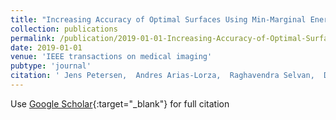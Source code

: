 ```yaml
---
title: "Increasing Accuracy of Optimal Surfaces Using Min-Marginal Energies"
collection: publications
permalink: /publication/2019-01-01-Increasing-Accuracy-of-Optimal-Surfaces-Using-Min-Marginal-Energies
date: 2019-01-01
venue: 'IEEE transactions on medical imaging'
pubtype: 'journal'
citation: ' Jens Petersen,  Andres Arias-Lorza,  Raghavendra Selvan,  Daniel Bos,  Aad Lugt,  Jesper Pedersen,  Mads Nielsen,  Marleen Bruijne, &quot;Increasing Accuracy of Optimal Surfaces Using Min-Marginal Energies.&quot; IEEE transactions on medical imaging, 2019.'
---
```

Use [Google Scholar](https://scholar.google.com/scholar?q=Increasing+Accuracy+of+Optimal+Surfaces+Using+Min+Marginal+Energies){:target="_blank"} for full citation

